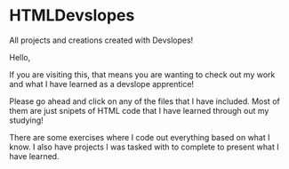 # HTMLDevslopes
All projects and creations created with Devslopes! 

Hello,

If you are visiting this, that means you are wanting to check out my work and what I have learned as a devslope apprentice!

Please go ahead and click on any of the files that I have included. Most of them are just snipets of HTML code that I have learned through out my studying!

There are some exercises where I code out everything based on what I know. I also have projects I was tasked with to complete to present what I have learned.
